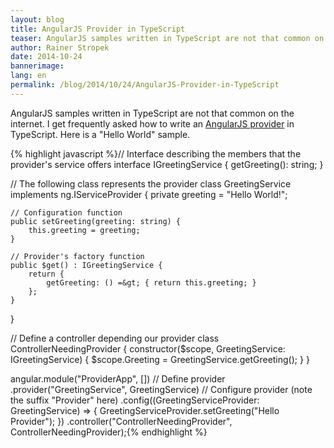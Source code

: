 ```yaml
---
layout: blog
title: AngularJS Provider in TypeScript
teaser: AngularJS samples written in TypeScript are not that common on the internet. I get frequently asked how to write an AngularJS provider in TypeScript. Here is a "Hello World" sample.
author: Rainer Stropek
date: 2014-10-24
bannerimage: 
lang: en
permalink: /blog/2014/10/24/AngularJS-Provider-in-TypeScript
---
```


<p xmlns="http://www.w3.org/1999/xhtml">AngularJS samples written in TypeScript are not that common on the internet. I get frequently asked how to write an <a href="https://docs.angularjs.org/guide/providers" target="_blank">AngularJS provider</a> in TypeScript. Here is a "Hello World" sample.</p>{% highlight javascript %}// Interface describing the members that the provider's service offers
interface IGreetingService {
    getGreeting(): string;
}

// The following class represents the provider
class GreetingService implements ng.IServiceProvider {
    private greeting = &quot;Hello World!&quot;;

    // Configuration function
    public setGreeting(greeting: string) {
        this.greeting = greeting;
    }

    // Provider's factory function
    public $get() : IGreetingService {
        return {
            getGreeting: () =&gt; { return this.greeting; }
        };
    }
}

// Define a controller depending our provider
class ControllerNeedingProvider {
    constructor($scope, GreetingService: IGreetingService) {
        $scope.Greeting = GreetingService.getGreeting();
    }
}

angular.module(&quot;ProviderApp&quot;, [])
    // Define provider
    .provider(&quot;GreetingService&quot;, GreetingService)
    // Configure provider (note the suffix &quot;Provider&quot; here)
    .config((GreetingServiceProvider: GreetingService) =&gt; {
        GreetingServiceProvider.setGreeting(&quot;Hello Provider&quot;);
    })
    .controller(&quot;ControllerNeedingProvider&quot;, ControllerNeedingProvider);{% endhighlight %}